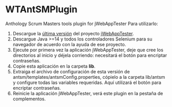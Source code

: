 # WTAntSMPlugin
Anthology Scrum Masters tools plugin for  jWebAppTester
Para utilizarlo:

1. Descargue la [última versión](https://github.com/omarazrat/jWebAppTester/releases) del proyecto [jWebAppTester](https://github.com/omarazrat/jWebAppTester).
2. Descargue Java >=14 y todos los controladores Selenium para su navegador de acuerdo con la ayuda de ese proyecto.
3. Ejecute por primera vez la aplicación jWebAppTester, deje que cree los directorios al inicio y déjela corriendo: necesitará el botón para encriptar contraseñas.
4. Copie esta aplicación en la carpeta **lib**.
5. Extraiga el archivo de configuración de esta versión de antsm/templates/antsmConfig.properties, cópielo a la carpeta lib/antsm y configure todas las variables requeridas. Aquí utilizará el botón para encriptar contraseñas.
6. Reinicie la aplicación jWebAppTester, verá este plugin en la pestaña de complementos.
